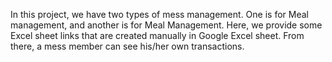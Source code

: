 In this project, we have two types of mess management. One is for Meal management, and another is for Meal Management. 
Here, we provide some Excel sheet links that are created manually in Google Excel sheet.
From there, a mess member can see his/her own transactions.
